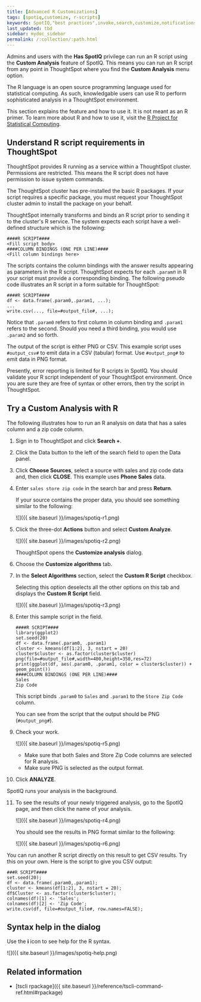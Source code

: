 ```yaml
---
title: [Advanced R Customizations]
tags: [spotiq,customize, r-scripts]
keywords: SpotIQ,"best practices",invoke,search,customize,notifications,email
last_updated: tbd
sidebar: mydoc_sidebar
permalink: /:collection/:path.html
---
```


Admins and users with the **Has SpotIQ** privilege can run an R script using the
**Custom Analysis** feature of SpotIQ. This means you can run an R script from
any point in ThoughtSpot where you find the **Custom Analysis** menu option.

The R language is an open source programming language used for statistical
computing. As such, knowledgable users can use R to perform sophisticated
analysis in a ThoughtSpot environment.

This section explains the feature and how to use it. It is not meant as an R
primer. To learn more about R and how to use it, visit the
[R Project for Statistical Computing](https://www.r-project.org/).  

## Understand R script requirements in ThoughtSpot

ThoughtSpot provides R running as a service within a ThoughtSpot cluster.
Permissions are restricted. This means the R script does not have permission to
issue system commands.

The ThoughtSpot cluster has pre-installed the basic R packages. If your script
requires a specific package, you must request your ThoughtSpot cluster admin to
install the package on your behalf.

ThoughtSpot internally transforms and binds an R script prior to sending it to
the cluster's R service. The system expects each script have a well-defined
structure which is the following:

```
####R SCRIPT####
<Fill script body>
####COLUMN BINDINGS (ONE PER LINE)####
<Fill column bindings here>
```

The scripts contains the column bindings with the answer results appearing as parameters
in the R script. ThoughtSpot expects for each `.param`_n_ in R your script must
provide a corresponding binding. The following pseudo code illustrates an R
script in a form suitable for ThoughtSpot:

```
####R SCRIPT####
df <- data.frame(.param0,.param1, ...);
...
write.csv(..., file=#output_file#, ...);
```

Notice that `.param0` refers to first column in column binding and `.param1`
refers to the second.  Should you need a third binding, you would use  `.param2`
and so forth.

The output of the script is either PNG or CSV. This example script uses
`#output_csv#` to emit data in a CSV (tabular) format. Use `#output_png#` to
emit data in PNG format.

Presently, error reporting is limited for R scripts in SpotIQ. You should
validate your R script independent of your ThoughtSpot environment. Once you are
sure they are free of syntax or other errors, then try the script in
ThoughtSpot.

## Try a Custom Analysis with R

The following illustrates how to run an R analysis on data that has a sales
column and a zip code column.

1. Sign in to ThoughtSpot and click **Search +**.
2. Click the Data button to the left of the search field to open the Data panel.
3. Click **Choose Sources**, select a source with sales and zip code data and, then click **CLOSE**.
   This example uses **Phone Sales** data.
4. Enter `sales store zip code` in the search bar and press **Return**.

   If your source contains the proper data, you should see something similar to
   the following:

   ![]({{ site.baseurl }}/images/spotiq-r1.png)

5. Click the three-dot **Actions** button and select **Custom Analyze**.

   ![]({{ site.baseurl }}/images/spotiq-r2.png)

   ThoughtSpot opens the **Customize analysis** dialog.

6. Choose the **Customize algorithms** tab.
7. In the **Select Algorithms** section, select the **Custom R Script** checkbox.

   Selecting this option deselects all the other options on this tab and displays
   the **Custom R Script** field.

   ![]({{ site.baseurl }}/images/spotiq-r3.png)

8. Enter this sample script in the field.

    ```
    ####R SCRIPT####
    library(ggplot2)
    set.seed(20)
    df <- data.frame(.param0, .param1)
    cluster <- kmeans(df[1:2], 3, nstart = 20)
    cluster$cluster <- as.factor(cluster$cluster)
    png(file=#output_file#,width=400,height=350,res=72)
    print(ggplot(df, aes(.param0, .param1, color = cluster$cluster)) + geom_point())
    ####COLUMN BINDINGS (ONE PER LINE)####
    Sales
    Zip Code
    ```
    This script binds `.param0` to `Sales` and `.param1` to the `Store Zip Code`
    column.

    You can see from the script that the output should be PNG
    (`#output_png#`).

9. Check your work.

   ![]({{ site.baseurl }}/images/spotiq-r5.png)


   * Make sure that both Sales and Store Zip Code columns are selected for R analysis.
   * Make sure PNG is selected as the output format.

10. Click **ANALYZE**.

   SpotIQ runs your analysis in the background.

11. To see the results of your newly triggered analysis, go to the SpotIQ page, and then click the name of your analysis.

    ![]({{ site.baseurl }}/images/spotiq-r4.png)

    You should see the results in PNG format similar to the following:

    ![]({{ site.baseurl }}/images/spotiq-r6.png)

You can run another R script directly on this result to get CSV results. Try this on your own. Here is the script to give you CSV output:

```
###R SCRIPT####
set.seed(20);
df <- data.frame(.param0,.param1);
cluster <- kmeans(df[1:2], 3, nstart = 20);
df$Cluster <- as.factor(cluster$cluster);
colnames(df)[1] <- 'Sales';
colnames(df)[2] <- 'Zip Code';
write.csv(df, file=#output_file#, row.names=FALSE);
```

## Syntax help in the dialog

Use the **i** icon to see help for the R syntax.

![]({{ site.baseurl }}/images/spotiq-help.png)

## Related information

* [tscli rpackage]({{ site.baseurl }}/reference/tscli-command-ref.html#rpackage)
